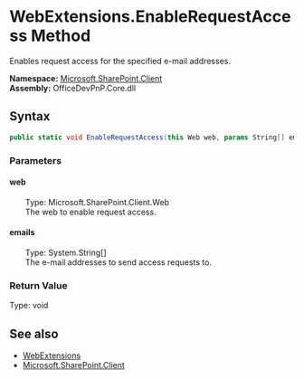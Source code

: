 # WebExtensions.EnableRequestAccess Method  
 Enables request access for the specified e-mail addresses.   

**Namespace:** [Microsoft.SharePoint.Client](Microsoft.SharePoint.Client.md)  
**Assembly:** OfficeDevPnP.Core.dll  
## Syntax
```C#
public static void EnableRequestAccess(this Web web, params String[] emails)
```
### Parameters
#### web  
&emsp;&emsp;Type: Microsoft.SharePoint.Client.Web  
&emsp;&emsp;The web to enable request access.  

  

#### emails  
&emsp;&emsp;Type: System.String[]  
&emsp;&emsp;The e-mail addresses to send access requests to.  

  

### Return Value
Type: void  

## See also
- [WebExtensions](Microsoft.SharePoint.Client.WebExtensions.md) 
- [Microsoft.SharePoint.Client](Microsoft.SharePoint.Client.md) 

